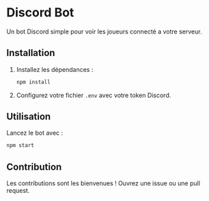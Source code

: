 # Discord Bot

Un bot Discord simple pour voir les joueurs connecté a votre serveur.

## Installation

1. Installez les dépendances :
    ```bash
    npm install
    ```
2. Configurez votre fichier `.env` avec votre token Discord.

## Utilisation

Lancez le bot avec :
```bash
npm start
```

## Contribution

Les contributions sont les bienvenues ! Ouvrez une issue ou une pull request.